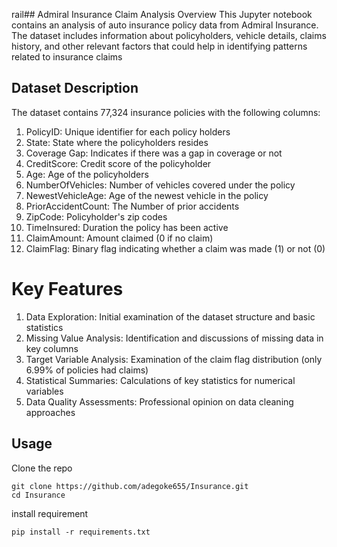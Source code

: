 rail## Admiral Insurance Claim Analysis
Overview
This Jupyter notebook contains an analysis of auto insurance policy data from Admiral Insurance. The dataset includes information about policyholders, vehicle details, claims history, and other relevant factors that could help in identifying patterns related to insurance claims

## Dataset Description
The dataset contains 77,324 insurance policies with the following columns:

1. PolicyID: Unique identifier for each policy holders
2. State: State where the policyholders resides 
3. Coverage Gap: Indicates if there was a gap in coverage or not
4. CreditScore: Credit score of the policyholder
5. Age: Age of the policyholders
6. NumberOfVehicles: Number of vehicles covered under the policy
7. NewestVehicleAge: Age of the newest vehicle in the policy
8. PriorAccidentCount: The Number of prior accidents
9. ZipCode: Policyholder's zip codes
10. TimeInsured: Duration the policy has been active
11. ClaimAmount: Amount claimed (0 if no claim)
12. ClaimFlag: Binary flag indicating whether a claim was made (1) or not (0)

# Key Features
1. Data Exploration: Initial examination of the dataset structure and basic statistics
2. Missing Value Analysis: Identification and discussions of missing data in key columns
3. Target Variable Analysis: Examination of the claim flag distribution (only 6.99% of policies had claims)
4. Statistical Summaries: Calculations of key statistics for numerical variables
5. Data Quality Assessments: Professional opinion on data cleaning approaches

## Usage
Clone the repo
```
git clone https://github.com/adegoke655/Insurance.git
cd Insurance
```
install requirement
```
pip install -r requirements.txt
```

